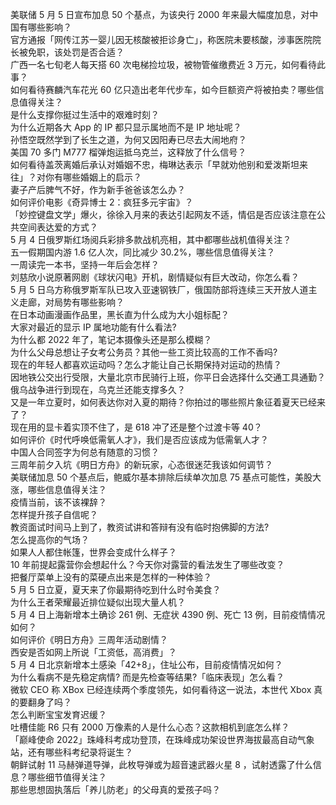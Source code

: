 美联储 5 月 5 日宣布加息 50 个基点，为该央行 2000 年来最大幅度加息，对中国有哪些影响？  
官方通报「网传江苏一婴儿因无核酸被拒诊身亡」，称医院未要核酸，涉事医院院长被免职，该处罚是否合适？  
广西一名七旬老人每天搭 60 次电梯捡垃圾，被物管催缴费近 3 万元，如何看待此事？  
如何看待赛麟汽车花光 60 亿只造出老年代步车，如今巨额资产将被拍卖？哪些信息值得关注？  
是什么支撑你挺过生活中的艰难时刻？  
为什么近期各大 App 的 IP 都只显示属地而不是 IP 地址呢？  
孙悟空既然学到了长生之道，为何又因阳寿已尽去大闹地府？  
美国 70 多门 M777 榴弹炮运抵乌克兰，这释放了什么信号？  
如何看待盖茨离婚后承认对婚姻不忠，梅琳达表示「早就劝他别和爱泼斯坦来往」？对你有哪些婚姻上的启示？  
妻子产后脾气不好，作为新手爸爸该怎么办？  
如何评价电影《奇异博士 2：疯狂多元宇宙》？  
「妙控键盘文学」爆火，徐徐入月来的表达引起网友不适，情侣是否应该注意在公共空间表达爱的方式？  
5 月 4 日俄罗斯红场阅兵彩排多款战机亮相，其中都哪些战机值得关注？  
五一假期国内游 1.6 亿人次，同比减少 30.2%，哪些信息值得关注？  
一周读完一本书，坚持一年后会怎样？  
刘慈欣小说原著网剧《球状闪电》开机，剧情疑似有巨大改动，你怎么看？  
5 月 5 日乌方称俄罗斯军队已攻入亚速钢铁厂，俄国防部将连续三天开放人道主义走廊，对局势有哪些影响？  
在日本动画漫画作品里，黑长直为什么成为大小姐标配？  
大家对最近的显示 IP 属地功能有什么看法?  
为什么都 2022 年了，笔记本摄像头还是那么模糊？  
为什么父母总想让子女考公务员？其他一些工资比较高的工作不香吗?  
现在的年轻人都喜欢运动吗？怎么才能让自己长期保持对运动的热情？  
因地铁公交出行受限，大量北京市民骑行上班，你平日会选择什么交通工具通勤？  
俄乌战争进行到现在，乌克兰还能支撑多久？  
又是一年立夏时，如何表达你对入夏的期待？你拍过的哪些照片象征着夏天已经来了？  
现在用的显卡着实顶不住了，是 618 冲了还是整个过渡卡等 40？  
如何评价《时代呼唤低需氧人才》，我们是否应该成为低需氧人才？  
中国人合同签字为何总有随意的习惯？  
三周年前夕入坑《明日方舟》的新玩家，心态很迷茫我该如何调节？  
美联储加息 50 个基点后，鲍威尔基本排除后续单次加息 75 基点可能性，美股大涨，哪些信息值得关注？  
疫情当前，该不该裸辞？  
怎样提升孩子自信呢？  
教资面试时间马上到了，教资试讲和答辩有没有临时抱佛脚的方法?  
怎么提高你的气场？  
如果人人都住帐篷，世界会变成什么样子？  
10 年前提起露营你会想起什么？今天你对露营的看法发生了哪些改变？  
把餐厅菜单上没有的菜硬点出来是怎样的一种体验？  
5 月 5 日立夏，夏天来了你最期待吃到什么时令美食？  
为什么王者荣耀最近排位疑似出现大量人机？  
5 月 4 日上海新增本土确诊 261 例、无症状 4390 例、死亡 13 例，目前疫情情况如何？  
如何评价《明日方舟》三周年活动剧情？  
西安是否如网上所说「工资低，高消费」？  
5 月 4 日北京新增本土感染「42+8」，住址公布，目前疫情情况如何？  
为什么看病不是先稳定病情? 而是先检查等结果?「临床表现」怎么看？  
微软 CEO 称 XBox 已经连续两个季度领先，如何看待这一说法，本世代 Xbox 真的要翻身了吗？  
怎么判断宝宝发育迟缓？  
吐槽佳能 R6 只有 2000 万像素的人是什么心态？这款相机到底怎么样？  
「巅峰使命 2022」珠峰科考成功登顶，在珠峰成功架设世界海拔最高自动气象站，还有哪些科考纪录将诞生？  
朝鲜试射 11 马赫弹道导弹，此枚导弹或为超音速武器火星 8 ，试射透露了什么信息？哪些细节值得关注？  
那些思想固执落后「养儿防老」的父母真的爱孩子吗？  
